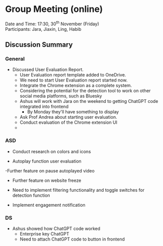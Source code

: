 # Group Meeting (online)
Date and Time: 17:30, 30<sup>th</sup> November (Friday)\
Participants: Jara, Jiaxin, Ling, Habib

## Discussion Summary
### General
- Discussed User Evaluation Report.
	- User Evaluation report template added to OneDrive.
	- We need to start User Evaluation report started now.
	- Integrate the Chrome extension as a complete system.
	- Considering the potential for the detection tool to work on other social media platforms, such as Bluesky
	- Ashus will work with Jara on the weekend to getting ChatGPT code integrated into frontend
		- By Monday they'll have something to display
   	- Ask Prof Andrea about starting user evaluation.
	- Conduct evaluation of the Chrome extension UI
 	- 


### ASD 
- Conduct research on colors and icons

- Autoplay function user evaluation

-Further feature on pause autoplayed video

- Further feature on website freeze

- Need to implement filtering functionality and toggle switches for detection function

- Implement engagement notification

### DS 
- Ashus showed how ChatGPT code worked
	- Enterprise key ChatGPT
	- Need to attach ChatGPT code to button in frontend

